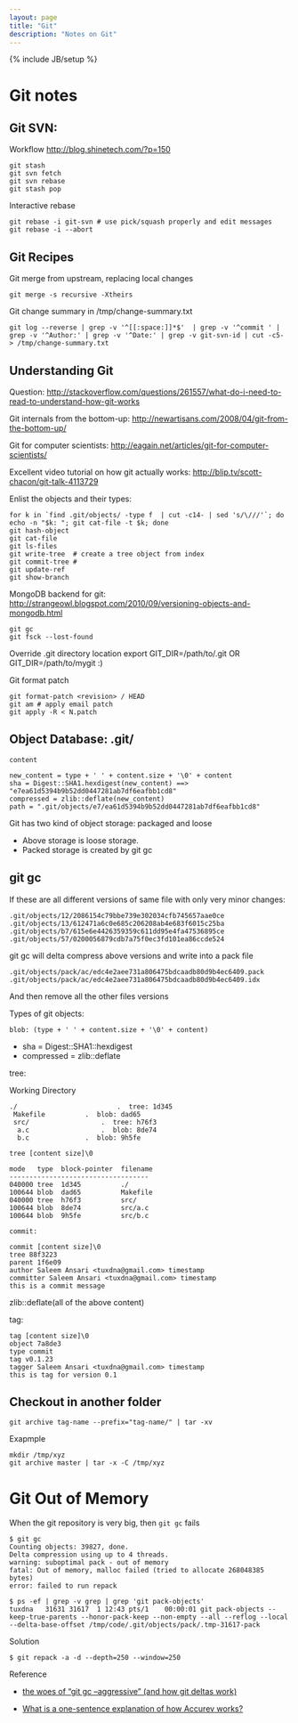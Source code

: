 ```yaml
---
layout: page
title: "Git"
description: "Notes on Git"
---
```


{% include JB/setup %}

# Git notes

## Git SVN:

Workflow <http://blog.shinetech.com/?p=150>

    git stash
    git svn fetch
    git svn rebase
    git stash pop

Interactive rebase

    git rebase -i git-svn # use pick/squash properly and edit messages
    git rebase -i --abort

## Git Recipes

Git merge from upstream, replacing local changes

    git merge -s recursive -Xtheirs

Git change summary in /tmp/change-summary.txt

    git log --reverse | grep -v '^[[:space:]]*$'  | grep -v '^commit ' | grep -v '^Author:' | grep -v '^Date:' | grep -v git-svn-id | cut -c5- > /tmp/change-summary.txt

## Understanding Git

Question: <http://stackoverflow.com/questions/261557/what-do-i-need-to-read-to-understand-how-git-works>


Git internals from the bottom-up: <http://newartisans.com/2008/04/git-from-the-bottom-up/>

Git for computer scientists: <http://eagain.net/articles/git-for-computer-scientists/>

Excellent video tutorial on how git actually works: <http://blip.tv/scott-chacon/git-talk-4113729>

Enlist the objects and their types:

    for k in `find .git/objects/ -type f  | cut -c14- | sed 's/\///'`; do echo -n "$k: "; git cat-file -t $k; done
    git hash-object
    git cat-file
    git ls-files
    git write-tree  # create a tree object from index
    git commit-tree #
    git update-ref
    git show-branch
    

MongoDB backend for git: <http://strangeowl.blogspot.com/2010/09/versioning-objects-and-mongodb.html>

    git gc
    git fsck --lost-found
    
Override .git directory location
    export GIT_DIR=/path/to/.git  OR GIT_DIR=/path/to/mygit :)
    

Git format patch

    git format-patch <revision> / HEAD
    git am # apply email patch
    git apply -R < N.patch



## Object Database: .git/

    content

    new_content = type + ' ' + content.size + '\0' + content
    sha = Digest::SHA1.hexdigest(new_content) ==> "e7ea61d5394b9b52dd0447281ab7df6eafbb1cd8"
    compressed = zlib::deflate(new_content)
    path = ".git/objects/e7/ea61d5394b9b52dd0447281ab7df6eafbb1cd8"
    
Git has two kind of object storage: packaged and loose
 * Above storage is loose storage.
 * Packed storage is created by git gc

## git gc

If these are all different versions of same file with only very minor changes:

    .git/objects/12/2086154c79bbe739e302034cfb745657aae0ce
    .git/objects/13/612471a6c0e685c206208ab4e683f6015c25ba
    .git/objects/b7/615e6e4426359359c611dd95e4fa47536895ce
    .git/objects/57/0200056879cdb7a75f0ec3fd101ea86ccde524
    
git gc will delta compress above versions and write into a pack file

    .git/objects/pack/ac/edc4e2aee731a806475bdcaadb80d9b4ec6409.pack
    .git/objects/pack/ac/edc4e2aee731a806475bdcaadb80d9b4ec6409.idx
    
And then remove all the other files versions


Types of git objects:

    blob: (type + ' ' + content.size + '\0' + content)

 * sha = Digest::SHA1::hexdigest
 * compressed = zlib::deflate

tree:

Working Directory

    ./                         .  tree: 1d345
     Makefile		   .  blob: dad65
     src/		      	   .  tree: h76f3
      a.c		      	   .  blob: 8de74
      b.c			   .  blob: 9h5fe
    
    tree [content size]\0
    
    mode   type  block-pointer  filename
    -----------------------------------
    040000 tree  1d345          ./
    100644 blob  dad65          Makefile
    040000 tree  h76f3          src/
    100644 blob  8de74          src/a.c
    100644 blob  9h5fe          src/b.c
    
    commit:
    
    commit [content size]\0
    tree 88f3223
    parent 1f6e09
    author Saleem Ansari <tuxdna@gmail.com> timestamp
    committer Saleem Ansari <tuxdna@gmail.com> timestamp
    this is a commit message
    
zlib::deflate(all of the above content)


tag:
	 
    tag [content size]\0
    object 7a8de3
    type commit
    tag v0.1.23
    tagger Saleem Ansari <tuxdna@gmail.com> timestamp
    this is tag for version 0.1
    

## Checkout in another folder

    git archive tag-name --prefix="tag-name/" | tar -xv

Exapmple

    mkdir /tmp/xyz
    git archive master | tar -x -C /tmp/xyz


# Git Out of Memory

When the git repository is very big, then `git gc` fails

    $ git gc
    Counting objects: 39827, done.
    Delta compression using up to 4 threads.
    warning: suboptimal pack - out of memory  
    fatal: Out of memory, malloc failed (tried to allocate 268048385 bytes)
    error: failed to run repack

    $ ps -ef | grep -v grep | grep 'git pack-objects'
    tuxdna   31631 31617  1 12:43 pts/1    00:00:01 git pack-objects --keep-true-parents --honor-pack-keep --non-empty --all --reflog --local --delta-base-offset /tmp/code/.git/objects/pack/.tmp-31617-pack

Solution

    $ git repack -a -d --depth=250 --window=250

Reference

 * [the woes of “git gc –aggressive” (and how git deltas work)](http://metalinguist.wordpress.com/2007/12/06/the-woes-of-git-gc-aggressive-and-how-git-deltas-work/)

 * [What is a one-sentence explanation of how Accurev works?](http://stackoverflow.com/questions/4620312/what-is-a-one-sentence-explanation-of-how-accurev-works)

